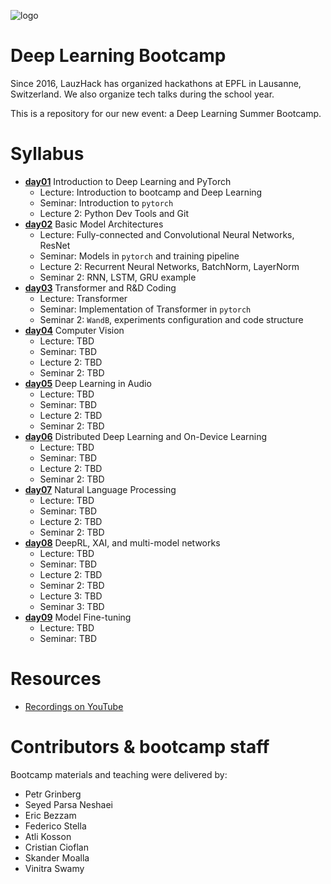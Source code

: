 ![logo](docs/logo.png)

# Deep Learning Bootcamp

Since 2016, LauzHack has organized hackathons at EPFL in Lausanne, Switzerland. We also organize tech talks during the school year. 

This is a repository for our new event: a Deep Learning Summer Bootcamp.

# Syllabus

- [__day01__](./day01) Introduction to Deep Learning and PyTorch
    - Lecture: Introduction to bootcamp and Deep Learning
    - Seminar: Introduction to `pytorch`
    - Lecture 2: Python Dev Tools and Git
- [__day02__](./day02) Basic Model Architectures
    - Lecture: Fully-connected and Convolutional Neural Networks, ResNet
    - Seminar: Models in `pytorch` and training pipeline
    - Lecture 2: Recurrent Neural Networks, BatchNorm, LayerNorm
    - Seminar 2: RNN, LSTM, GRU example
- [__day03__](./day03) Transformer and R&D Coding
    - Lecture: Transformer
    - Seminar: Implementation of Transformer in `pytorch`
    - Seminar 2: `WandB`, experiments configuration and code structure  
- [__day04__](./day04) Computer Vision
    - Lecture: TBD
    - Seminar: TBD
    - Lecture 2: TBD
    - Seminar 2: TBD
- [__day05__](./day05) Deep Learning in Audio
    - Lecture: TBD
    - Seminar: TBD
    - Lecture 2: TBD
    - Seminar 2: TBD
- [__day06__](./day06) Distributed Deep Learning and On-Device Learning
    - Lecture: TBD
    - Seminar: TBD
    - Lecture 2: TBD
    - Seminar 2: TBD
- [__day07__](./day07) Natural Language Processing
    - Lecture: TBD
    - Seminar: TBD
    - Lecture 2: TBD
    - Seminar 2: TBD
- [__day08__](./day08) DeepRL, XAI, and multi-model networks
    - Lecture: TBD
    - Seminar: TBD
    - Lecture 2: TBD
    - Seminar 2: TBD
    - Lecture 3: TBD
    - Seminar 3: TBD
- [__day09__](./day09) Model Fine-tuning
    - Lecture: TBD
    - Seminar: TBD

# Resources

* [Recordings on YouTube](TBA)

# Contributors & bootcamp staff

Bootcamp materials and teaching were delivered by:

- Petr Grinberg
- Seyed Parsa Neshaei
- Eric Bezzam
- Federico Stella
- Atli Kosson
- Cristian Cioflan
- Skander Moalla
- Vinitra Swamy